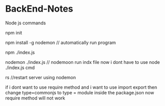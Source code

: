 # BackEnd-Notes


Node js commands

npm init           

npm install -g nodemon                           // automatically run program 

npm ./index.js


nodemon ./index.js                              // nodemoon run indx file now i dont have to use  node ./index.js cmd

rs                                              //restart server using nodemon


if i dont want to use require method and i want to use import export
then change type=commonjs to type = module     inside the package.json  now require method will not work
